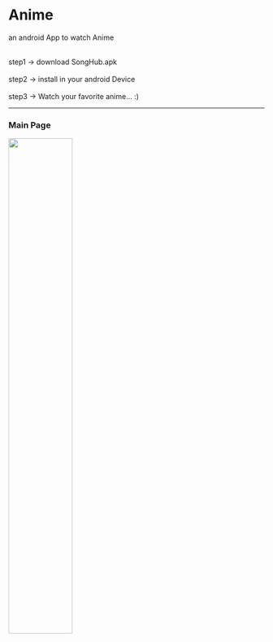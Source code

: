 # Anime
 an android App to watch Anime

<br>step1 -> download SongHub.apk <br/>
<br>step2 -> install in your android Device <br/>
<br>step3 -> Watch your favorite anime... :) <br/>

---

### Main Page

<img src="[https://i.imgur.com/ZWnhY9T.png](https://raw.githubusercontent.com/ShivanshSinghFrosty007/Anime/main/image/main.jpeg" width=50% height=50%>
